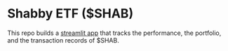 # Shabby ETF (\$SHAB)
This repo builds a [streamlit app](https://share.streamlit.io/bellowswang/shabbyetf/main/src/main.py) that tracks the performance, the portfolio, and the transaction records of $SHAB.